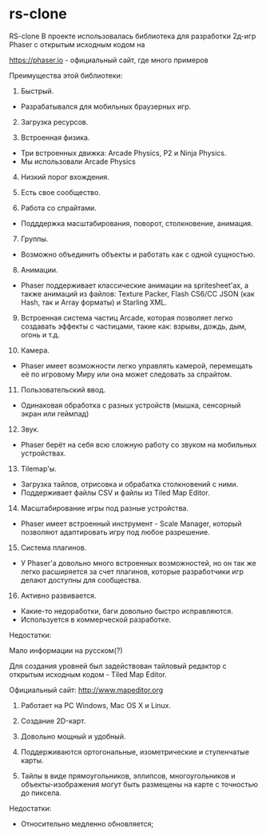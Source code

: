 # rs-clone
RS-clone
В проекте использовалась библиотека для разработки 2д-игр Phaser с открытым исходным кодом на 

https://phaser.io - официальный сайт, где много примеров

Преимущества этой библиотеки:

1. Быстрый.
- Разрабатывался для мобильных браузерных игр.

2. Загрузка ресурсов.

3. Встроенная физика.
- Три встроенных движка: Arcade Physics, P2 и Ninja Physics.
- Мы использовали Arcade Physics

4. Низкий порог вхождения.

5. Есть свое сообщество.

6. Работа со спрайтами.
- Подддержка масштабирования, поворот, столкновение, анимация.

7. Группы.
- Возможно объединить объекты и работать как с одной сущностью.

8. Анимации.
- Phaser поддерживает классические анимации на spritesheet'ах, а также анимаций из файлов: Texture Packer, Flash CS6/CC JSON (как Hash, так и Array форматы) и Starling XML.

9. Встроенная система частиц Arcade, которая позволяет легко создавать эффекты с частицами, такие как: взрывы, дождь, дым, огонь и т.д.

10. Камера.
- Phaser имеет возможности легко управлять камерой, перемещать её по игровому Миру или она может следовать за спрайтом.

11. Пользовательский ввод.
- Одинаковая обработка с разных устройств (мышка, сенсорный экран или геймпад)

12. Звук.
- Phaser берёт на себя всю сложную работу со звуком на мобильных устройствах.

13. Tilemap'ы. 
- Загрузка тайлов, отрисовка и обрабатка столкновений с ними.
- Поддерживает файлы CSV и файлы из Tiled Map Editor.

14. Масштабирование игры под разные устройства.
- Phaser имеет встроенный инструмент - Scale Manager, который позволяют адаптировать игру под любое разрешение.

15. Система плагинов.
- У Phaser'а довольно много встроенных возможностей, но он так же легко расширяется за счет плагинов, которые разработчики игр делают доступны для сообщества.

16. Активно развивается.
- Какие-то недоработки, баги довольно быстро исправляются.
- Используется в коммерческой разработке.


Недостатки:

Мало информации на русском(?)

Для создания уровней был задействован тайловый редактор с открытым исходным кодом - Tiled Map Editor.

Официальный сайт: http://www.mapeditor.org

1. Работает на PC Windows, Mac OS X и Linux.

2. Создание 2D-карт.

3. Довольно мощный и удобный.

4. Поддерживаются ортогональные, изометрические и ступенчатые карты.

5. Тайлы в виде прямоугольников, эллипсов, многоугольников и объекты-изображения могут быть размещены на карте с точностью до пиксела.



Недостатки:

- Относительно медленно обновляется;

